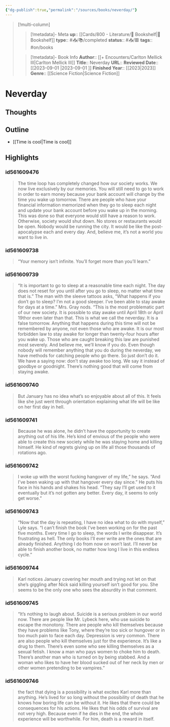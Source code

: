 ```yaml
---
{"dg-publish":true,"permalink":"/sources/books/neverday/"}
---
```


> [!multi-column]
>
>> [!metadata]- Meta
>> **up**:: [[Cards/800 - Literature/📗 Bookshelf\|📗 Bookshelf]]
>> **type**:: #📥/📚/completed
>> **status**:: #📥/🟥 
>> **tags**:: #on/books
>
>> [!metadata]- Book Info
>> **Author**:: [[+ Encounters/Carlton Mellick III\|Carlton Mellick III]]
>> **Title**:: Neverday
>> **URL**::
>> **Reviewed Date**:: [[2023-09-01 \|2023-09-01 ]]
>> **Finished Year**:: [[2023\|2023]]
>> **Genre**:: [[Science Fiction\|Science Fiction]]

# Neverday

## Thoughts
## Outline 
- [[Time is cool\|Time is cool]]

## Highlights
### id561609476

> The time loop has completely changed how our society works. We now live exclusively by our memories. You will still need to go to work in order to earn money because your bank account will change by the time you wake up tomorrow. There are people who have your financial information memorized when they go to sleep each night and update your bank account before you wake up in the morning. This was done so that everyone would still have a reason to work. Otherwise, society would shut down. No stores or restaurants would be open. Nobody would be running the city. It would be like the post-apocalypse each and every day. And, believe me, it’s not a world you want to live in.


### id561609738

> “Your memory isn’t infinite. You’ll forget more than you’ll learn.”

### id561609739

> “It is important to go to sleep at a reasonable time each night. The day does not reset for you until after you go to sleep, no matter what time that is.” The man with the sleeve tattoos asks, “What happens if you don’t go to sleep? I’m not a good sleeper. I’ve been able to stay awake for days at a time.” Mrs. Gray nods. “This is the most problematic part of our new society. It is possible to stay awake until April 18th or April 19thor even later than that. This is what we call the neverday. It is a false tomorrow. Anything that happens during this time will not be remembered by anyone, not even those who are awake. It is our most forbidden law to stay awake for longer than twenty-four hours after you wake up. Those who are caught breaking this law are punished most severely. And believe me, we’ll know if you do. Even though nobody will remember anything that you do during the neverday, we have methods for catching people who go there. So just don’t do it. We have a saying now: don’t stay awake too long. We say it instead of goodbye or goodnight. There’s nothing good that will come from staying awake.


### id561609740

> But January has no idea what’s so enjoyable about all of this. It feels like she just went through orientation explaining what life will be like on her first day in hell.

### id561609741

> Because he was alone, he didn’t have the opportunity to create anything out of his life. He’s kind of envious of the people who were able to create this new society while he was staying home and killing himself. He kind of regrets giving up on life all those thousands of rotations ago.

### id561609742

> I woke up with the worst fucking hangover of my life,” he says. “And I’ve been waking up with that hangover every day since.” He puts his face in his hands and shakes his head. “They say I’ll get used to it eventually but it’s not gotten any better. Every day, it seems to only get worse.”

### id561609743

> “Now that the day is repeating, I have no idea what to do with myself,” Lyle says. “I can’t finish the book I’ve been working on for the past five months. Every time I go to sleep, the words I write disappear. It’s frustrating as hell. The only books I’ll ever write are the ones that are already finished. Anything I do from now on won’t last. I’ll never be able to finish another book, no matter how long I live in this endless cycle.”

### id561609744

> Karl notices January covering her mouth and trying not let on that she’s giggling after Nick said killing yourself isn’t good for you. She seems to be the only one who sees the absurdity in that comment.

### id561609745

> “It’s nothing to laugh about. Suicide is a serious problem in our world now. There are people like Mr. Lybeck here, who use suicide to escape the monotony. There are people who kill themselves because they have problems like Tony, where they’re too sick or hungover or in too much pain to face each day. Depression is very common. There are also people who kill themselves just for the experience. It’s like a drug to them. There’s even some who see killing themselves as a sexual fetish. I know a man who pays women to choke him to death. There’s another man who is turned on by being stabbed. And a woman who likes to have her blood sucked out of her neck by men or other women pretending to be vampires.”

### id561609746

> the fact that dying is a possibility is what excites Karl more than anything. He’s lived for so long without the possibility of death that he knows how boring life can be without it. He likes that there could be consequences for his actions. He likes that his odds of survival are not very high. Because even if he dies in the end, the whole experience will be worthwhile. For him, death is a reward in itself.
